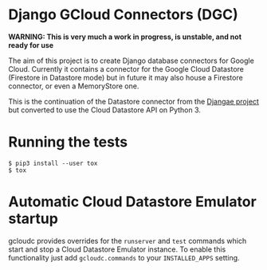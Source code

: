 # Django GCloud Connectors (DGC)

**WARNING: This is very much a work in progress, is unstable, and not ready for use**

The aim of this project is to create Django database connectors for Google Cloud. Currently
it contains a connector for the Google Cloud Datastore (Firestore in Datastore mode) but in future
it may also house a Firestore connector, or even a MemoryStore one.

This is the continuation of the Datastore connector from the [Djangae project](https://github.com/potatolondon/djangae)
but converted to use the Cloud Datastore API on Python 3.


# Running the tests

```
$ pip3 install --user tox
$ tox
```

# Automatic Cloud Datastore Emulator startup

gcloudc provides overrides for the `runserver` and `test` commands which 
start and stop a Cloud Datastore Emulator instance. To enable this functionality
just add `gcloudc.commands` to your `INSTALLED_APPS` setting.
